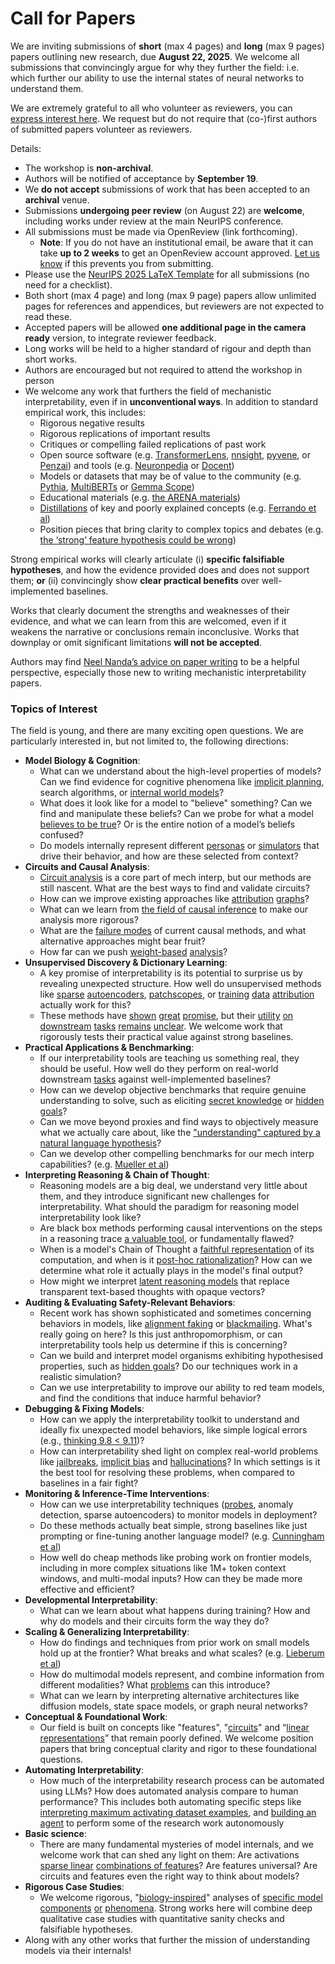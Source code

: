 # Call for Papers
We are inviting submissions of **short** (max 4 pages) and **long** (max 9 pages) papers outlining new research, due **August 22, 2025**. We welcome all submissions that convincingly argue for why they further the field: i.e. which further our ability to use the internal states of neural networks to understand them. 

We are extremely grateful to all who volunteer as reviewers, you can [express interest here](https://www.google.com/url?q=https://docs.google.com/forms/d/e/1FAIpQLSdiw1SJllzoTz_nqzDTzTOGb9DV3W_truQyh-WvYj_QGIi7Mg/viewform?usp%3Ddialog&sa=D&source=editors&ust=1753909638910143&usg=AOvVaw0GSv-_Y4sXKq_m_dCKgyio). We request but do not require that (co-)first authors of submitted papers volunteer as reviewers. 

Details: 
* The workshop is **non-archival**.
* Authors will be notified of acceptance by **September 19**.
* We **do not accept** submissions of work that has been accepted to an **archival** venue.
* Submissions **undergoing peer review** (on August 22) are **welcome**, including works under review at the main NeurIPS conference.
* All submissions must be made via OpenReview (link forthcoming).
  * **Note**: If you do not have an institutional email, be aware that it can take **up to 2 weeks** to get an OpenReview account approved. [Let us know](mailto:neurips2025@mechinterpworkshop.com) if this prevents you from submitting.
* Please use the [NeurIPS 2025 LaTeX Template](https://www.google.com/url?q=https://media.neurips.cc/Conferences/NeurIPS2025/Styles.zip&sa=D&source=editors&ust=1753909638912597&usg=AOvVaw0GFKtMpf36fBhb1NE4opJ7) for all submissions (no need for a checklist).
* Both short (max 4 page) and long (max 9 page) papers allow unlimited pages for references and appendices, but reviewers are not expected to read these.
* Accepted papers will be allowed **one additional page in the camera ready** version, to integrate reviewer feedback.
* Long works will be held to a higher standard of rigour and depth than short works.
* Authors are encouraged but not required to attend the workshop in person
* We welcome any work that furthers the field of mechanistic interpretability, even if in **unconventional ways**. In addition to standard empirical work, this includes:
  * Rigorous negative results
  * Rigorous replications of important results
  * Critiques or compelling failed replications of past work
  * Open source software (e.g. [TransformerLens](https://www.google.com/url?q=https://github.com/neelnanda-io/TransformerLens&sa=D&source=editors&ust=1753909638914775&usg=AOvVaw3uOM0J0OZ2tLQTQ3B4VXLf), [nnsight](https://www.google.com/url?q=https://github.com/ndif-team/nnsight&sa=D&source=editors&ust=1753909638914916&usg=AOvVaw0UnCWV44vmZ39ymdxVfErB), [pyvene](https://www.google.com/url?q=https://github.com/stanfordnlp/pyvene/tree/main/pyvene/models/mlp&sa=D&source=editors&ust=1753909638915063&usg=AOvVaw2ysjQ64PNFPjDHvGaUtrt3), or [Penzai](https://www.google.com/url?q=https://github.com/google-deepmind/penzai&sa=D&source=editors&ust=1753909638915246&usg=AOvVaw2VXWCxcskzEdIunOXd33Ed)) and tools (e.g. [Neuronpedia](https://www.google.com/url?q=http://neuronpedia.org&sa=D&source=editors&ust=1753909638915395&usg=AOvVaw2JI4BPJ999JwltGW_Oa9GV) or [Docent](https://www.google.com/url?q=https://transluce.org/introducing-docent&sa=D&source=editors&ust=1753909638915521&usg=AOvVaw2tA1J77Yw8-_3YaJxGuhT1))
  * Models or datasets that may be of value to the community (e.g. [Pythia](https://www.google.com/url?q=https://arxiv.org/abs/2304.01373&sa=D&source=editors&ust=1753909638915768&usg=AOvVaw1OPUp0HLn85g-GBYY_1EES), [MultiBERTs](https://www.google.com/url?q=https://arxiv.org/abs/2106.16163&sa=D&source=editors&ust=1753909638915864&usg=AOvVaw2Qr8bEc1WkEkBQ07u0XGaT) or [Gemma Scope](https://www.google.com/url?q=https://arxiv.org/abs/2408.05147&sa=D&source=editors&ust=1753909638915966&usg=AOvVaw1LL9SVgXwBrCRb5Myd0pYY))
  * Educational materials (e.g. [the ARENA materials](https://www.google.com/url?q=https://arena3-chapter1-transformer-interp.streamlit.app/&sa=D&source=editors&ust=1753909638916194&usg=AOvVaw2ZnIxEnI0ORhE8wRtpKx9c))
  * [Distillations](https://www.google.com/url?q=https://distill.pub/2017/research-debt/&sa=D&source=editors&ust=1753909638916372&usg=AOvVaw3GLxUaZp8N8dHFxCjjrkQj) of key and poorly explained concepts (e.g. [Ferrando et al](https://www.google.com/url?q=https://arxiv.org/abs/2405.00208&sa=D&source=editors&ust=1753909638916564&usg=AOvVaw30MokEi6aJfvWc1_O2DM-C))
  * Position pieces that bring clarity to complex topics and debates (e.g. [the ‘strong’ feature hypothesis could be wrong](https://www.google.com/url?q=https://www.alignmentforum.org/posts/tojtPCCRpKLSHBdpn/the-strong-feature-hypothesis-could-be-wrong&sa=D&source=editors&ust=1753909638917006&usg=AOvVaw0Eh-tdMQoBxbda5hy3OL8j))

Strong empirical works will clearly articulate (i) **specific falsifiable hypotheses**, and how the evidence provided does and does not support them; **or** (ii) convincingly show **clear practical benefits** over well-implemented baselines. 

Works that clearly document the strengths and weaknesses of their evidence, and what we can learn from this are welcomed, even if it weakens the narrative or conclusions remain inconclusive. Works that downplay or omit significant limitations **will not be accepted**. 

Authors may find [Neel Nanda’s advice on paper writing](https://www.google.com/url?q=https://www.alignmentforum.org/posts/eJGptPbbFPZGLpjsp/highly-opinionated-advice-on-how-to-write-ml-papers&sa=D&source=editors&ust=1753909638918858&usg=AOvVaw1lJaOuzEl9qKDAtOo9PFPh) to be a helpful perspective, especially those new to writing mechanistic interpretability papers. 
### Topics of Interest
The field is young, and there are many exciting open questions. We are particularly interested in, but not limited to, the following directions: 
* **Model Biology & Cognition**:
  * What can we understand about the high-level properties of models? Can we find evidence for cognitive phenomena like [implicit planning](https://www.google.com/url?q=https://transformer-circuits.pub/2025/attribution-graphs/biology.html%23dives-poems&sa=D&source=editors&ust=1753909638920261&usg=AOvVaw0yjGuR3y9Asj1InhNB4Ndq), search algorithms, or [internal world models](https://www.google.com/url?q=https://arxiv.org/abs/2210.13382&sa=D&source=editors&ust=1753909638920504&usg=AOvVaw2fp15JLc4j-LAJa7uvMdU0)?
  * What does it look like for a model to "believe" something? Can we find and manipulate these beliefs? Can we probe for what a model [believes to be true](https://www.google.com/url?q=https://arxiv.org/abs/2310.06824&sa=D&source=editors&ust=1753909638921005&usg=AOvVaw2sIcGxja6vniuoy3D_n2BB)? Or is the entire notion of a model’s beliefs confused?
  * Do models internally represent different [personas](https://www.google.com/url?q=https://arxiv.org/abs/2406.12094&sa=D&source=editors&ust=1753909638921419&usg=AOvVaw3deaUbh0TcwLg3ABVqf8Oy) or [simulators](https://www.google.com/url?q=https://www.nature.com/articles/s41586-023-06647-8&sa=D&source=editors&ust=1753909638921584&usg=AOvVaw0vOlRcE3UlrVnxwVrVdC_j) that drive their behavior, and how are these selected from context?
* **Circuits and Causal Analysis**:
  * [Circuit analysis](https://www.google.com/url?q=https://distill.pub/2020/circuits/zoom-in/&sa=D&source=editors&ust=1753909638922108&usg=AOvVaw18Kl6KH-EV-gol0mfhirZy) is a core part of mech interp, but our methods are still nascent. What are the best ways to find and validate circuits?
  * How can we improve existing approaches like [attribution](https://www.google.com/url?q=https://arxiv.org/abs/2406.11944&sa=D&source=editors&ust=1753909638922669&usg=AOvVaw0bkVbO69jT1Kob8h8rXFkm) [graphs](https://www.google.com/url?q=https://transformer-circuits.pub/2025/attribution-graphs/methods.html&sa=D&source=editors&ust=1753909638922855&usg=AOvVaw1G1U8oUWQ__dT-z0OFCtEd)?
  * What can we learn from [the field of causal inference](https://www.google.com/url?q=https://arxiv.org/abs/2407.04690&sa=D&source=editors&ust=1753909638923157&usg=AOvVaw3sJT4Nn6ZEDyHoppTK1DEc) to make our analysis more rigorous?
  * What are the [failure modes](https://www.google.com/url?q=https://arxiv.org/abs/2307.15771&sa=D&source=editors&ust=1753909638923472&usg=AOvVaw0Ie7oOWBObQj2LYZ9XYm_i) of current causal methods, and what alternative approaches might bear fruit?
  * How far can we push [weight-based](https://www.google.com/url?q=https://arxiv.org/abs/2301.05217&sa=D&source=editors&ust=1753909638923891&usg=AOvVaw091qOfZXbB3yjgoR9hkMQ9) [analysis](https://www.google.com/url?q=https://arxiv.org/abs/2410.08417&sa=D&source=editors&ust=1753909638924044&usg=AOvVaw0j-QfUo3gng9MRB2ER2AtK)?
* **Unsupervised Discovery & Dictionary Learning**:
  * A key promise of interpretability is its potential to surprise us by revealing unexpected structure. How well do unsupervised methods like [sparse](https://www.google.com/url?q=https://arxiv.org/abs/2103.15949&sa=D&source=editors&ust=1753909638924824&usg=AOvVaw09ESId6poaImY59CuD87yR) [autoencoders](https://www.google.com/url?q=https://transformer-circuits.pub/2023/monosemantic-features&sa=D&source=editors&ust=1753909638925020&usg=AOvVaw32GK31b4Fjn-QhkdBR4gN7), [patch](https://www.google.com/url?q=https://arxiv.org/abs/2401.06102&sa=D&source=editors&ust=1753909638925161&usg=AOvVaw1Q9z6zUkmwRsooc6FNVzx5)[scopes](https://www.google.com/url?q=https://arxiv.org/abs/2403.10949v2&sa=D&source=editors&ust=1753909638925242&usg=AOvVaw2VvTOZZIELRSFZck2vjiLD), or [training](https://www.google.com/url?q=https://proceedings.mlr.press/v70/koh17a?ref%3Dhttps://githubhelp.com&sa=D&source=editors&ust=1753909638925373&usg=AOvVaw2ZcHErvpABz8Cx45dLaKdK) [data](https://www.google.com/url?q=https://arxiv.org/abs/2308.03296&sa=D&source=editors&ust=1753909638925469&usg=AOvVaw0-BQtkV5XY9g3he4VWBAxV) [attribution](https://www.google.com/url?q=https://arxiv.org/abs/2205.11482&sa=D&source=editors&ust=1753909638925569&usg=AOvVaw1k6Vblvklnjln3IJ0SYIVs) actually work for this?
  * These methods have [shown](https://www.google.com/url?q=https://transformer-circuits.pub/2024/scaling-monosemanticity/index.html&sa=D&source=editors&ust=1753909638925820&usg=AOvVaw3OtGfjisH4-JNJr8DiOTGb) [great](https://www.google.com/url?q=https://transformer-circuits.pub/2025/attribution-graphs/biology.html&sa=D&source=editors&ust=1753909638925951&usg=AOvVaw3tpjyqGI5cCAmRsm4YM9q-) [promise](https://www.google.com/url?q=https://arxiv.org/abs/2503.10965&sa=D&source=editors&ust=1753909638926065&usg=AOvVaw3W90nIIRSqzRADKp_5VRm7), but their [utility](https://www.google.com/url?q=https://arxiv.org/abs/2502.16681&sa=D&source=editors&ust=1753909638926181&usg=AOvVaw2P7EBPlVEG1TipfBAny2G6) [on](https://www.google.com/url?q=https://www.tilderesearch.com/blog/sieve&sa=D&source=editors&ust=1753909638926278&usg=AOvVaw0heaQfLml1mBrJ2JfVIy-j) [downstream](https://www.google.com/url?q=https://arxiv.org/abs/2501.17148&sa=D&source=editors&ust=1753909638926384&usg=AOvVaw1KXa8mR30zzb345zN2-33O) [tasks](https://www.google.com/url?q=https://transformer-circuits.pub/2024/features-as-classifiers/index.html&sa=D&source=editors&ust=1753909638926502&usg=AOvVaw18Gbia3rdMMPWSS0duIiiQ) [remains](https://www.google.com/url?q=https://arxiv.org/abs/2502.04382&sa=D&source=editors&ust=1753909638926596&usg=AOvVaw1F_ocTQ9sbsmAwCiqsK8dd) [unclear](https://www.google.com/url?q=https://www.alignmentforum.org/posts/4uXCAJNuPKtKBsi28/negative-results-for-saes-on-downstream-tasks&sa=D&source=editors&ust=1753909638926770&usg=AOvVaw28y7y7bvwSHRX22CON6huR). We welcome work that rigorously tests their practical value against strong baselines.
* **Practical Applications & Benchmarking**:
  * If our interpretability tools are teaching us something real, they should be useful. How well do they perform on real-world downstream [tasks](https://www.google.com/url?q=https://www.lesswrong.com/posts/wGRnzCFcowRCrpX4Y/downstream-applications-as-validation-of-interpretability&sa=D&source=editors&ust=1753909638927607&usg=AOvVaw2UhHCZO3Xiztx63npybmry) against well-implemented baselines?
  * How can we develop objective benchmarks that require genuine understanding to solve, such as eliciting [secret knowledge](https://www.google.com/url?q=https://arxiv.org/abs/2505.14352&sa=D&source=editors&ust=1753909638928026&usg=AOvVaw1gjmp8JZRh3FcBjFqEI9n8) or [hidden goals](https://www.google.com/url?q=https://arxiv.org/abs/2503.10965&sa=D&source=editors&ust=1753909638928143&usg=AOvVaw0IY4bWx7qYdUEF7AwI-aQ9)?
  * Can we move beyond proxies and find ways to objectively measure what we actually care about, like the ["understanding" captured by a natural language hypothesis](https://www.google.com/url?q=https://arxiv.org/abs/2502.04382&sa=D&source=editors&ust=1753909638928557&usg=AOvVaw1ylIMLAN4p3G3SmezyYwQL)?
  * Can we develop other compelling benchmarks for our mech interp capabilities? (e.g. [Mueller et al](https://www.google.com/url?q=https://arxiv.org/abs/2504.13151&sa=D&source=editors&ust=1753909638928842&usg=AOvVaw033CjygRsVJRNwsTH2EF0y))
* **Interpreting Reasoning & Chain of Thought**:
  * Reasoning models are a big deal, we understand very little about them, and they introduce significant new challenges for interpretability. What should the paradigm for reasoning model interpretability look like?
  * Are black box methods performing causal interventions on the steps in a reasoning trace [a valuable tool](https://www.google.com/url?q=https://arxiv.org/abs/2506.19143&sa=D&source=editors&ust=1753909638929692&usg=AOvVaw26qpnDUri79lgJ8yziyvoS), or fundamentally flawed?
  * When is a model's Chain of Thought a [faithful representation](https://www.google.com/url?q=https://arxiv.org/abs/2305.04388&sa=D&source=editors&ust=1753909638929962&usg=AOvVaw2dEMJ3zIuMe0RCmHfD6uCP) of its computation, and when is it [post-hoc rationalization](https://www.google.com/url?q=https://arxiv.org/abs/2503.08679&sa=D&source=editors&ust=1753909638930169&usg=AOvVaw2132gushW3y4T3EWZ8GEC_)? How can we determine what role it actually plays in the model's final output?
  * How might we interpret [latent reasoning models](https://www.google.com/url?q=https://arxiv.org/abs/2412.06769&sa=D&source=editors&ust=1753909638930526&usg=AOvVaw3wmgVLAl-NUHJvhExw1sgf) that replace transparent text-based thoughts with opaque vectors?
* **Auditing & Evaluating Safety-Relevant Behaviors**:
  * Recent work has shown sophisticated and sometimes concerning behaviors in models, like [alignment faking](https://www.google.com/url?q=https://arxiv.org/abs/2412.14093&sa=D&source=editors&ust=1753909638931198&usg=AOvVaw0kqrdmcayShkDkHjX1wHB5) or [blackmailing](https://www.google.com/url?q=https://www.anthropic.com/research/agentic-misalignment&sa=D&source=editors&ust=1753909638931344&usg=AOvVaw10wer8JYxAKirkDC5tvk_c). What's really going on here? Is this just anthropomorphism, or can interpretability tools help us determine if this is concerning?
  * Can we build and interpret model organisms exhibiting hypothesised properties, such as [hidden goals](https://www.google.com/url?q=https://arxiv.org/abs/2503.10965&sa=D&source=editors&ust=1753909638931809&usg=AOvVaw21vGZ9TKV7ztdWjoQarkg2)? Do our techniques work in a realistic simulation?
  * Can we use interpretability to improve our ability to red team models, and find the conditions that induce harmful behavior?
* **Debugging & Fixing Models**:
  * How can we apply the interpretability toolkit to understand and ideally fix unexpected model behaviors, like simple logical errors (e.g., [thinking 9.8 < 9.11](https://www.google.com/url?q=https://transluce.org/observability-interface&sa=D&source=editors&ust=1753909638932638&usg=AOvVaw3218Why3GwtRarRsb1U_-z))?
  * How can interpretability shed light on complex real-world problems like [jailbreaks](https://www.google.com/url?q=https://transformer-circuits.pub/2025/attribution-graphs/biology.html%23dives-jailbreak&sa=D&source=editors&ust=1753909638932998&usg=AOvVaw3APscU24eJBWmvShRsum0r), [implicit bias](https://www.google.com/url?q=https://arxiv.org/abs/2506.10922&sa=D&source=editors&ust=1753909638933129&usg=AOvVaw0rPFbPkl8CihnP_p9SQ3k5) and [hallucinations](https://www.google.com/url?q=https://arxiv.org/abs/2411.14257&sa=D&source=editors&ust=1753909638933242&usg=AOvVaw2mGwsFnRBzurQKj6rCbtCR)? In which settings is it the best tool for resolving these problems, when compared to baselines in a fair fight?
* **Monitoring & Inference-Time Interventions**:
  * How can we use interpretability techniques ([probes](https://www.google.com/url?q=https://arxiv.org/abs/2102.12452&sa=D&source=editors&ust=1753909638933874&usg=AOvVaw1y9Kf1ZzMW9_q8X7MROtq_), anomaly detection, sparse autoencoders) to monitor models in deployment?
  * Do these methods actually beat simple, strong baselines like just prompting or fine-tuning another language model? (e.g. [Cunningham et al](https://www.google.com/url?q=https://alignment.anthropic.com/2025/cheap-monitors/&sa=D&source=editors&ust=1753909638934495&usg=AOvVaw2QBkpSnimGlp1dykquYXOO))
  * How well do cheap methods like probing work on frontier models, including in more complex situations like 1M+ token context windows, and multi-modal inputs? How can they be made more effective and efficient?
* **Developmental Interpretability**:
  * What can we learn about what happens during training? How and why do models and their circuits form the way they do?
* **Scaling & Generalizing Interpretability**:
  * How do findings and techniques from prior work on small models hold up at the frontier? What breaks and what scales? (e.g. [Lieberum et al](https://www.google.com/url?q=https://arxiv.org/abs/2307.09458&sa=D&source=editors&ust=1753909638936071&usg=AOvVaw17QLg5lrpJacJoXREd1Me4))
  * How do multimodal models represent, and combine information from different modalities? What [problems](https://www.google.com/url?q=https://openreview.net/pdf?id%3DVUhRdZp8ke&sa=D&source=editors&ust=1753909638936495&usg=AOvVaw0kyBTy1rKBnRMPqLC9WnWG) can this introduce?
  * What can we learn by interpreting alternative architectures like diffusion models, state space models, or graph neural networks?
* **Conceptual & Foundational Work**:
  * Our field is built on concepts like "features", "[circuits](https://www.google.com/url?q=https://distill.pub/2020/circuits/zoom-in/&sa=D&source=editors&ust=1753909638937383&usg=AOvVaw2LIiJvZ7OXIniPVCDSSiFr)" and “[linear representations](https://www.google.com/url?q=https://transformer-circuits.pub/2024/july-update/index.html%23linear-representations&sa=D&source=editors&ust=1753909638937711&usg=AOvVaw1jUPJt59kVDEc6_afola7e)” that remain poorly defined. We welcome position papers that bring conceptual clarity and rigor to these foundational questions.
* **Automating Interpretability**:
  * How much of the interpretability research process can be automated using LLMs? How does automated analysis compare to human performance? This includes both automating specific steps like [interpreting maximum activating dataset examples](https://www.google.com/url?q=https://openaipublic.blob.core.windows.net/neuron-explainer/paper/index.html&sa=D&source=editors&ust=1753909638938973&usg=AOvVaw2HIv1GF34yGRiHKVs8fH-z), and [building an agent](https://www.google.com/url?q=https://arxiv.org/abs/2404.14394&sa=D&source=editors&ust=1753909638939160&usg=AOvVaw1avRcC_4wtaM-BNnqkKjjF) to perform some of the research work autonomously
* **Basic science**:
  * There are many fundamental mysteries of model internals, and we welcome work that can shed any light on them: Are activations [sparse linear](https://www.google.com/url?q=https://arxiv.org/abs/1601.03764&sa=D&source=editors&ust=1753909638939927&usg=AOvVaw2nuFXwLk8kMh4p91d1l-x-) [combinations of features](https://www.google.com/url?q=https://transformer-circuits.pub/2022/toy_model/index.html&sa=D&source=editors&ust=1753909638940136&usg=AOvVaw3xVU2ZpYnFW92pViUcwYvS)? Are features universal? Are circuits and features even the right way to think about models?
* **Rigorous Case Studies**:
  * We welcome rigorous, "[biology-inspired](https://www.google.com/url?q=https://distill.pub/2020/circuits/curve-circuits/&sa=D&source=editors&ust=1753909638940868&usg=AOvVaw0tCtzpZmlvxVhTHaci9NSA)" analyses of [specific model](https://www.google.com/url?q=https://arxiv.org/abs/2310.04625&sa=D&source=editors&ust=1753909638941047&usg=AOvVaw1LcHUcGGB24ZwPOTedvtIR) [components](https://www.google.com/url?q=https://transformer-circuits.pub/2024/scaling-monosemanticity/index.html&sa=D&source=editors&ust=1753909638941245&usg=AOvVaw1l0bKcOVNdbm2k6Hr8I646) [or](https://www.google.com/url?q=https://arxiv.org/abs/2305.01610&sa=D&source=editors&ust=1753909638941377&usg=AOvVaw1hLDLepNgSipxUKCQkC3Aa) [phenomena](https://www.google.com/url?q=https://arxiv.org/abs/2306.09346&sa=D&source=editors&ust=1753909638941517&usg=AOvVaw3-K95iRYxe2GcllJlXggUz). Strong works here will combine deep qualitative case studies with quantitative sanity checks and falsifiable hypotheses.
* Along with any other works that further the mission of understanding models via their internals!
